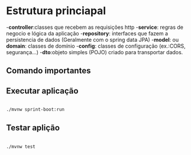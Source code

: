 # Estrutura princiapal

-**controller**:classes que recebem as requisições http
-**service**: regras de negocio e lógica da aplicação
-**repository**: interfaces que fazem a persistencia de dados
(Geralmente com o spring data JPA)
-**model**: ou **domain**: classes de domínio
-**config**: classes de configuração (ex.:CORS, segurança...)
-**dto**:objeto simples (POJO) criado para transportar dados.


## Comando importantes


## Executar aplicação
```bash

./mvnw sprint-boot:run

```

## Testar aplição
```bash

./mvnw test

````